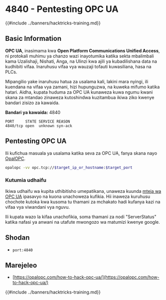 # 4840 - Pentesting OPC UA

{{#include ../banners/hacktricks-training.md}}

## Basic Information

**OPC UA**, inasimama kwa **Open Platform Communications Unified Access**, ni protokali muhimu ya chanzo wazi inayotumika katika sekta mbalimbali kama Uzalishaji, Nishati, Anga, na Ulinzi kwa ajili ya kubadilishana data na kudhibiti vifaa. Inaruhusu vifaa vya wauzaji tofauti kuwasiliana, hasa na PLCs.

Mipangilio yake inaruhusu hatua za usalama kali, lakini mara nyingi, ili kuendana na vifaa vya zamani, hizi hupunguzwa, na kuweka mifumo katika hatari. Aidha, kupata huduma za OPC UA kunaweza kuwa ngumu kwani skana za mtandao zinaweza kutoshindwa kuzitambua ikiwa ziko kwenye bandari zisizo za kawaida.

**Bandari ya kawaida:** 4840
```text
PORT     STATE SERVICE REASON
4840/tcp open  unknown syn-ack
```
## Pentesting OPC UA

Ili kufichua masuala ya usalama katika seva za OPC UA, fanya skana nayo [OpalOPC](https://opalopc.com/).
```bash
opalopc -vv opc.tcp://$target_ip_or_hostname:$target_port
```
### Kutumia udhaifu

Ikiwa udhaifu wa kupita uthibitisho umepatikana, unaweza kuunda [mteja wa OPC UA](https://www.prosysopc.com/products/opc-ua-browser/) ipasavyo na kuona unachoweza kufikia. Hii inaweza kuruhusu chochote kutoka kwa kusoma tu thamani za mchakato hadi kufanya kazi na vifaa vya viwandani vya nguvu.

Ili kupata wazo la kifaa unachofikia, soma thamani za nodi "ServerStatus" katika nafasi ya anwani na utafute mwongozo wa matumizi kwenye google.

## Shodan

- `port:4840`

## Marejeleo

- [https://opalopc.com/how-to-hack-opc-ua/](https://opalopc.com/how-to-hack-opc-ua/)


{{#include ../banners/hacktricks-training.md}}
